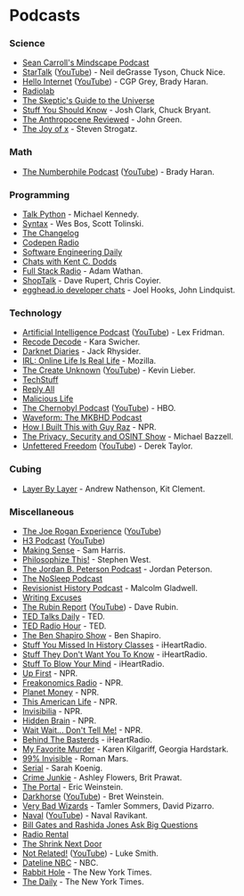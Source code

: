 # Podcasts

### Science
  - [Sean Carroll's Mindscape Podcast](https://www.preposterousuniverse.com/podcast/)
  - [StarTalk](https://www.startalkradio.net/) ([YouTube](https://www.youtube.com/c/StarTalk/)) - Neil deGrasse Tyson, Chuck Nice.
  - [Hello Internet](https://www.hellointernet.fm/) ([YouTube](https://www.youtube.com/playlist?list=PLe_b-HAZD1pXZl1UzE7Q9IiYMXKxSG7Lg)) - CGP Grey, Brady Haran.
  - [Radiolab](http://www.radiolab.org/)
  - [The Skeptic's Guide to the Universe](https://www.theskepticsguide.org/)
  - [Stuff You Should Know](https://stuffyoushouldknow.com/) - Josh Clark, Chuck Bryant.
  - [The Anthropocene Reviewed](https://www.wnycstudios.org/podcasts/anthropocene-reviewed) - John Green.
  - [The Joy of x](https://www.quantamagazine.org/tag/the-joy-of-x) - Steven Strogatz.
  
### Math
  - [The Numberphile Podcast](https://www.numberphile.com/podcast) ([YouTube](https://www.youtube.com/playlist?list=PLt5AfwLFPxWLNVixpe1w3fi6lE2OTq0ET)) - Brady Haran.

### Programming
  - [Talk Python](https://talkpython.fm/) - Michael Kennedy.
  - [Syntax](https://syntax.fm/) - Wes Bos, Scott Tolinski.
  - [The Changelog](https://changelog.com/podcast)
  - [Codepen Radio](https://blog.codepen.io/radio/)
  - [Software Engineering Daily](https://softwareengineeringdaily.com/)
  - [Chats with Kent C. Dodds](https://kentcdodds.com/chats-with-kent-podcast/)
  - [Full Stack Radio](https://fullstackradio.com/) - Adam Wathan.
  - [ShopTalk](https://shoptalkshow.com/) - Dave Rupert, Chris Coyier.
  - [egghead.io developer chats](https://podcasts.apple.com/us/podcast/egghead-io-developer-chats/id1308497805) - Joel Hooks, John Lindquist.

### Technology
  - [Artificial Intelligence Podcast](https://lexfridman.com/podcast/) ([YouTube](https://www.youtube.com/playlist?list=PLrAXtmErZgOdP_8GztsuKi9nrraNbKKp4)) - Lex Fridman.
  - [Recode Decode](https://www.vox.com/recode) - Kara Swicher.
  - [Darknet Diaries](https://darknetdiaries.com/) - Jack Rhysider.
  - [IRL: Online Life Is Real Life](https://irlpodcast.org/) - Mozilla.
  - [The Create Unknown](https://www.thecreateunknown.com/) ([YouTube](https://www.youtube.com/playlist?list=PL3ILhZeR_2YSzTguiTryZS8bkQXTviNcc)) - Kevin Lieber.
  - [TechStuff](https://www.iheart.com/podcast/105-techstuff-26941194/)
  - [Reply All](https://gimletmedia.com/reply-all/)
  - [Malicious Life](https://malicious.life/)
  - [The Chernobyl Podcast](https://www.hbo.com/chernobyl/podcast) ([YouTube](https://www.youtube.com/playlist?list=PLO79iP69FaZPKaMDoSPAtGdoa3wd3lp9n)) - HBO.
  - [Waveform: The MKBHD Podcast](https://waveformpodcast.com/)
  - [How I Built This with Guy Raz](https://www.npr.org/podcasts/510313/how-i-built-this) - NPR.
  - [The Privacy, Security and OSINT Show](https://www.inteltechniques.com/podcast.html) - Michael Bazzell.
  - [Unfettered Freedom](https://www.youtube.com/playlist?list=PL5--8gKSku14XdQevhRTUZGtsu2BJzyYi) ([YouTube](https://www.youtube.com/playlist?list=PL5--8gKSku14XdQevhRTUZGtsu2BJzyYi)) - Derek Taylor.
  
### Cubing
  - [Layer By Layer](https://podcasts.apple.com/us/podcast/layer-by-layer/id1406870986) - Andrew Nathenson, Kit Clement.
  
### Miscellaneous
  - [The Joe Rogan Experience](https://www.joerogan.com/#jre-section) ([YouTube](https://www.youtube.com/c/joerogan/))
  - [H3 Podcast](https://www.youtube.com/c/H3Podcast/) ([YouTube](https://www.youtube.com/c/H3Podcast/))
  - [Making Sense](https://samharris.org/podcast/) - Sam Harris.
  - [Philosophize This!](http://philosophizethis.org/) - Stephen West.
  - [The Jordan B. Peterson Podcast](https://www.jordanbpeterson.com/podcast/) - Jordan Peterson.
  - [The NoSleep Podcast](https://www.thenosleeppodcast.com/)
  - [Revisionist History Podcast](http://revisionisthistory.com/) - Malcolm Gladwell.
  - [Writing Excuses](https://writingexcuses.com/)
  - [The Rubin Report](https://rubinreport.com/) ([YouTube](https://www.youtube.com/c/RubinReport/)) - Dave Rubin.
  - [TED Talks Daily](https://www.ted.com/about/programs-initiatives/ted-talks/ted-talks-daily) - TED.
  - [TED Radio Hour](https://www.ted.com/podcasts/ted-radio-hour) - TED.
  - [The Ben Shapiro Show](https://www.dailywire.com/show/the-ben-shapiro-show) - Ben Shapiro.
  - [Stuff You Missed In History Classes](https://www.iheart.com/podcast/stuff-you-missed-in-history-cl-21124503/) - iHeartRadio.
  - [Stuff They Don't Want You To Know](https://www.iheart.com/podcast/182-stuff-they-dont-want-you-t-26941221/) - iHeartRadio.
  - [Stuff To Blow Your Mind](https://www.iheart.com/podcast/stuff-to-blow-your-mind-21123915/) - iHeartRadio.
  - [Up First](https://www.npr.org/podcasts/510318/up-first) - NPR.
  - [Freakonomics Radio](https://www.npr.org/podcasts/452538045/freakonomics-radio) - NPR.
  - [Planet Money](https://www.npr.org/sections/money/) - NPR.
  - [This American Life](https://www.npr.org/podcasts/381444650/this-american-life) - NPR.
  - [Invisibilia](https://www.npr.org/programs/invisibilia/) - NPR.
  - [Hidden Brain](https://www.npr.org/series/423302056/hidden-brain) - NPR.
  - [Wait Wait... Don't Tell Me!](https://www.npr.org/podcasts/344098539/wait-wait-don-t-tell-me) - NPR.
  - [Behind The Basterds](https://www.iheart.com/podcast/105-behind-the-bastards-29236323/) - iHeartRadio.
  - [My Favorite Murder](https://myfavoritemurder.com/) - Karen Kilgariff, Georgia Hardstark.
  - [99% Invisible](https://99percentinvisible.org/) - Roman Mars.
  - [Serial](https://serialpodcast.org/) - Sarah Koenig.
  - [Crime Junkie](https://crimejunkiepodcast.com/) - Ashley Flowers, Brit Prawat.
  - [The Portal](https://ericweinstein.org/) - Eric Weinstein.
  - [Darkhorse](https://bretweinstein.net/podcast) ([YouTube](https://www.youtube.com/playlist?list=PLjQ2gC-5yHEug8_VK8ve0oDSJLoIU4b93)) - Bret Weinstein.
  - [Very Bad Wizards](https://www.verybadwizards.com/) - Tamler Sommers, David Pizarro.
  - [Naval](https://nav.al/) ([YouTube](https://www.youtube.com/playlist?list=PL5QAQBV5zCqXqrXaWACI3ZACs5XgWPJup)) - Naval Ravikant.
  - [Bill Gates and Rashida Jones Ask Big Questions](https://www.gatesnotes.com/podcast)
  - [Radio Rental](https://radiorentalusa.com/)
  - [The Shrink Next Door](https://wondery.com/shows/shrink-next-door/)
  - [Not Related!](https://notrelated.xyz/) ([YouTube](https://www.youtube.com/playlist?list=PL-p5XmQHB_JQTeUxtGBI7sHCOOuY4qT-B)) - Luke Smith.
  - [Dateline NBC](https://podcasts.apple.com/us/podcast/dateline-nbc/id1464919521) - NBC.
  - [Rabbit Hole](https://podcasts.apple.com/us/podcast/rabbit-hole/id1507423923date) - The New York Times.
  - [The Daily](https://podcasts.apple.com/us/podcast/the-daily/id1200361736) - The New York Times.
